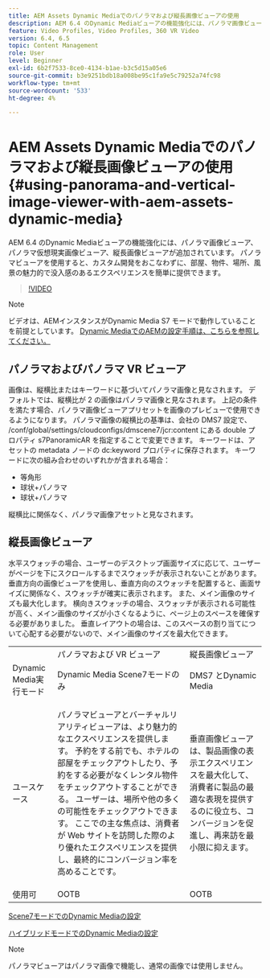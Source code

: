 ```yaml
---
title: AEM Assets Dynamic Mediaでのパノラマおよび縦長画像ビューアの使用
description: AEM 6.4 のDynamic Mediaビューアの機能強化には、パノラマ画像ビューア、パノラマ仮想現実画像ビューア、縦長画像ビューアが追加されています。 パノラマビューアを使用すると、カスタム開発をおこなわずに、部屋、物件、場所、風景の魅力的で没入感のあるエクスペリエンスを簡単に提供できます。
feature: Video Profiles, Video Profiles, 360 VR Video
version: 6.4, 6.5
topic: Content Management
role: User
level: Beginner
exl-id: 6b2f7533-8ce0-4134-b1ae-b3c5d15a05e6
source-git-commit: b3e9251bdb18a008be95c1fa9e5c79252a74fc98
workflow-type: tm+mt
source-wordcount: '533'
ht-degree: 4%

---
```


# AEM Assets Dynamic Mediaでのパノラマおよび縦長画像ビューアの使用{#using-panorama-and-vertical-image-viewer-with-aem-assets-dynamic-media}

AEM 6.4 のDynamic Mediaビューアの機能強化には、パノラマ画像ビューア、パノラマ仮想現実画像ビューア、縦長画像ビューアが追加されています。 パノラマビューアを使用すると、カスタム開発をおこなわずに、部屋、物件、場所、風景の魅力的で没入感のあるエクスペリエンスを簡単に提供できます。

>[!VIDEO](https://video.tv.adobe.com/v/24156?quality=12&learn=on)

>[!NOTE]
>
>ビデオは、AEMインスタンスがDynamic Media S7 モードで動作していることを前提としています。 [Dynamic MediaでのAEMの設定手順は、こちらを参照してください。](https://helpx.adobe.com/jp/experience-manager/6-3/assets/using/config-dynamic-fp-14410.html)

## パノラマおよびパノラマ VR ビューア

画像は、縦横比またはキーワードに基づいてパノラマ画像と見なされます。 デフォルトでは、縦横比が 2 の画像はパノラマ画像と見なされます。 上記の条件を満たす場合、パノラマ画像ビューアプリセットを画像のプレビューで使用できるようになります。 パノラマ画像の縦横比の基準は、会社の DMS7 設定で、 /conf/global/settings/cloudconfigs/dmscene7/jcr:content にある double プロパティ s7PanoramicAR を指定することで変更できます。 キーワードは、アセットの metadata ノードの dc:keyword プロパティに保存されます。 キーワードに次の組み合わせのいずれかが含まれる場合：

* 等角形
* 球状+パノラマ
* 球状+パノラマ

縦横比に関係なく、パノラマ画像アセットと見なされます。

## 縦長画像ビューア

水平スウォッチの場合、ユーザーのデスクトップ画面サイズに応じて、ユーザーがページを下にスクロールするまでスウォッチが表示されないことがあります。 垂直方向の画像ビューアを使用し、垂直方向のスウォッチを配置すると、画面サイズに関係なく、スウォッチが確実に表示されます。 また、メイン画像のサイズも最大化します。 横向きスウォッチの場合、スウォッチが表示される可能性が高く、メイン画像のサイズが小さくなるように、ページ上のスペースを確保する必要がありました。 垂直レイアウトの場合は、このスペースの割り当てについて心配する必要がないので、メイン画像のサイズを最大化できます。

<table> 
 <tbody>
  <tr>
   <td> </td>
   <td>パノラマおよび VR ビューア</td>
   <td>縦長画像ビューア</td>
  </tr>
  <tr>
   <td>Dynamic Media実行モード</td>
   <td>Dynamic Media Scene7モードのみ</td>
   <td>DMS7 とDynamic Media</td>
  </tr>
  <tr>
   <td>ユースケース</td>
   <td><p>パノラマビューアとバーチャルリアリティビューアは、より魅力的なエクスペリエンスを提供します。 予約をする前でも、ホテルの部屋をチェックアウトしたり、予約をする必要がなくレンタル物件をチェックアウトすることができる。 ユーザーは、場所や他の多くの可能性をチェックアウトできます。 ここでの主な焦点は、消費者が Web サイトを訪問した際のより優れたエクスペリエンスを提供し、最終的にコンバージョン率を高めることです。</p> <p> </p> </td> 
   <td><p>垂直画像ビューアは、製品画像の表示エクスペリエンスを最大化して、消費者に製品の最適な表現を提供するのに役立ち、コンバージョンを促進し、再来訪を最小限に抑えます。</p> <p> </p> </td>
  </tr>
  <tr>
   <td>使用可 </td>
   <td>OOTB</td>
   <td>OOTB</td>
  </tr>
 </tbody>
</table>

[Scene7モードでのDynamic Mediaの設定](https://helpx.adobe.com/jp/experience-manager/6-5/assets/using/config-dms7.html)

[ハイブリッドモードでのDynamic Mediaの設定](https://helpx.adobe.com/jp/experience-manager/6-5/assets/using/config-dynamic.html)

>[!NOTE]
>
>パノラマビューアはパノラマ画像で機能し、通常の画像では使用しません。
